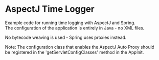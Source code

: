 AspectJ Time Logger
=====

Example code for running time logging with AspectJ and Spring.  
The configuration of the application is entirely in Java - no XML files.

No bytecode weaving is used - Spring uses proxies instead. 

Note: The configuration class that enables the AspectJ Auto Proxy should  
be registered in the 'getServletConfigClasses' method in the AppInit.
